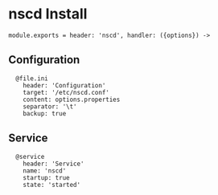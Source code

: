 
# nscd Install

    module.exports = header: 'nscd', handler: ({options}) ->

## Configuration

      @file.ini
        header: 'Configuration'
        target: '/etc/nscd.conf'
        content: options.properties
        separator: '\t'
        backup: true

## Service

      @service
        header: 'Service'
        name: 'nscd'
        startup: true
        state: 'started'